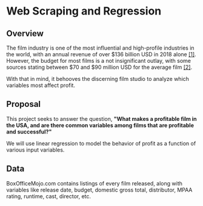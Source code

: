 # Web Scraping and Regression

## Overview

The film industry is one of the most influential and high-profile industries in the world, with an annual revenue of over $136 billion USD in 2018 alone [\[1\]](https://www.ibisworld.com/global/market-research-reports/global-movie-production-distribution-industry/). However, the budget for most films is a not insignificant outlay, with some sources stating between $70 and $90 million USD for the average film [\[2\]](https://parlaystudios.com/blog/feature-film-budget-breakdown/).

With that in mind, it behooves the discerning film studio to analyze which variables most affect profit.

## Proposal

This project seeks to answer the question, **"What makes a profitable film in the USA, and are there common variables among films that are profitable and successful?"**

We will use linear regression to model the behavior of profit as a function of various input variables.

## Data

BoxOfficeMojo.com contains listings of every film released, along with variables like release date, budget, domestic gross total, distributor, MPAA rating, runtime, cast, director, etc.
